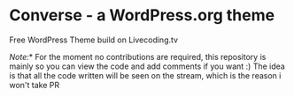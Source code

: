 # Converse - a WordPress.org theme
Free WordPress Theme build on Livecoding.tv

*Note:** For the moment no contributions are required, this repository is mainly so you can view the code and add comments if you want :) The idea is that all the code written will be seen on the stream, which is the reason i won't take PR
